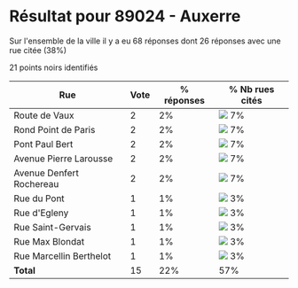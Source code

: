# Résultat pour 89024 - Auxerre

Sur l'ensemble de la ville il y a eu 68 réponses dont 26 réponses avec une rue citée (38%)

21 points noirs identifiés

| Rue | Vote | % réponses | % Nb rues cités|
|-----|------|------------|----------------|
| Route de Vaux | 2 | 2% | <img src="../../img/bar_7.gif" />&nbsp;7%|
| Rond Point de Paris | 2 | 2% | <img src="../../img/bar_7.gif" />&nbsp;7%|
| Pont Paul Bert | 2 | 2% | <img src="../../img/bar_7.gif" />&nbsp;7%|
| Avenue Pierre Larousse | 2 | 2% | <img src="../../img/bar_7.gif" />&nbsp;7%|
| Avenue Denfert Rochereau | 2 | 2% | <img src="../../img/bar_7.gif" />&nbsp;7%|
| Rue du Pont | 1 | 1% | <img src="../../img/bar_3.gif" />&nbsp;3%|
| Rue d'Egleny | 1 | 1% | <img src="../../img/bar_3.gif" />&nbsp;3%|
| Rue Saint-Gervais | 1 | 1% | <img src="../../img/bar_3.gif" />&nbsp;3%|
| Rue Max Blondat | 1 | 1% | <img src="../../img/bar_3.gif" />&nbsp;3%|
| Rue Marcellin Berthelot | 1 | 1% | <img src="../../img/bar_3.gif" />&nbsp;3%|
| **Total** | 15 | 22% | 57%|
